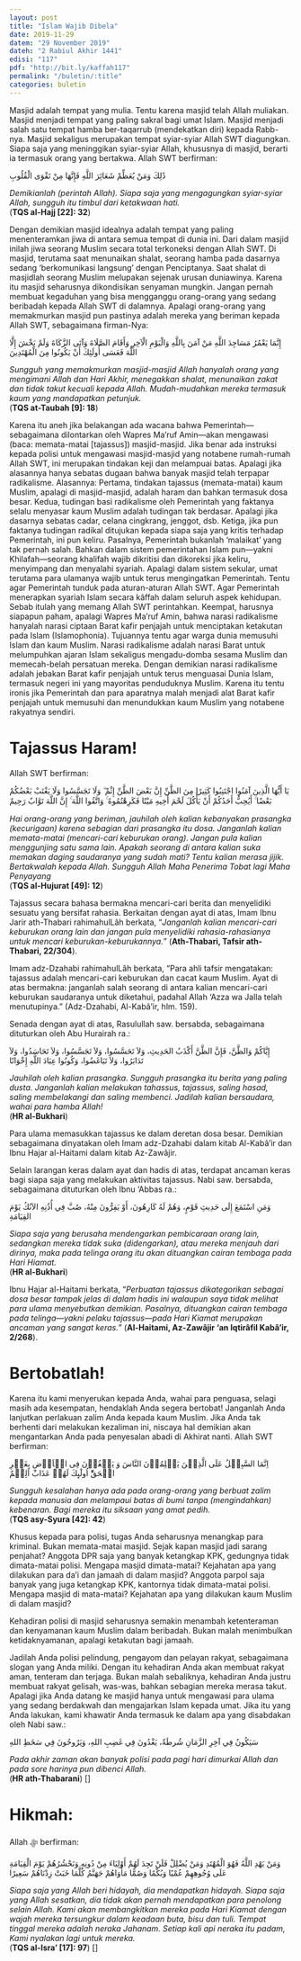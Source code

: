 ```yaml
---
layout: post
title: "Islam Wajib Dibela"
date: 2019-11-29
datem: "29 November 2019"
dateh: "2 Rabiul Akhir 1441"
edisi: "117"
pdf: "http://bit.ly/kaffah117"
permalink: "/buletin/:title"
categories: buletin
---
```


Masjid adalah tempat yang mulia. Tentu karena masjid telah Allah muliakan. Masjid menjadi tempat yang paling sakral bagi umat Islam. Masjid menjadi salah satu tempat hamba ber-taqarrub (mendekatkan diri) kepada Rabb-nya. Masjid sekaligus merupakan tempat syiar-syiar Allah SWT diagungkan. Siapa saja yang meninggikan syiar-syiar Allah, khususnya di masjid, berarti ia termasuk orang yang bertakwa. Allah SWT berfirman:

<p class="text-right-arabic">
ذَٰلِكَ وَمَنْ يُعَظِّمْ شَعَائِرَ اللَّهِ فَإِنَّهَا مِنْ تَقْوَى الْقُلُوبِ
</p>

<p class="text-right-arti">
<i>Demikianlah (perintah Allah). Siapa saja yang mengagungkan syiar-syiar Allah, sungguh itu timbul dari ketakwaan hati.</i><br>
(<b>TQS al-Hajj [22]: 32</b>)
</p>

Dengan demikian masjid idealnya adalah tempat yang paling menenteramkan jiwa di antara semua tempat di dunia ini. Dari dalam masjid inilah jiwa seorang Muslim secara total terkoneksi dengan Allah SWT. Di masjid, terutama saat menunaikan shalat, seorang hamba pada dasarnya sedang ‘berkomunikasi langsung’ dengan Penciptanya. Saat shalat di masjidlah seorang Muslim melupakan sejenak urusan duniawinya. Karena itu masjid seharusnya dikondisikan senyaman mungkin. Jangan pernah membuat kegaduhan yang bisa mengganggu orang-orang yang sedang beribadah kepada Allah SWT di dalamnya. Apalagi orang-orang yang memakmurkan masjid pun pastinya adalah mereka yang beriman kepada Allah SWT, sebagaimana firman-Nya:

<p class="text-right-arabic">
إِنَّمَا يَعْمُرُ مَسَاجِدَ اللَّهِ مَنْ آمَنَ بِاللَّهِ وَالْيَوْمِ الْآخِرِ وَأَقَامَ الصَّلَاةَ وَآتَى الزَّكَاةَ وَلَمْ يَخْشَ إِلَّا اللَّهَ فَعَسَى أُولَئِكَ أَنْ يَكُونُوا مِنَ الْمُهْتَدِينَ
</p>

<p class="text-right-arti">
<i>Sungguh yang memakmurkan masjid-masjid Allah hanyalah orang yang mengimani Allah dan Hari Akhir, menegakkan shalat, menunaikan zakat dan tidak takut kecuali kepada Allah. Mudah-mudahkan mereka termasuk kaum yang mandapatkan petunjuk.</i><br>
(<b>TQS at-Taubah [9]: 18</b>)
</p>

Karena itu aneh jika belakangan ada wacana bahwa Pemerintah—sebagaimana dilontarkan oleh Wapres Ma’ruf Amin—akan mengawasi (baca: memata-matai [tajassus]) masjid-masjid. Jika benar ada instruksi kepada polisi untuk mengawasi masjid-masjid yang notabene rumah-rumah Allah SWT, ini merupakan tindakan keji dan melampuai batas. Apalagi jika alasannya hanya sebatas dugaan bahwa banyak masjid telah terpapar radikalisme. Alasannya: Pertama, tindakan tajassus (memata-matai) kaum Muslim, apalagi di masjid-masjid, adalah haram dan bahkan termasuk dosa besar. Kedua, tudingan basi radikalisme oleh Pemerintah yang faktanya selalu menyasar kaum Muslim adalah tudingan tak berdasar. Apalagi jika dasarnya sebatas cadar, celana cingkrang, jenggot, dsb. Ketiga, jika pun faktanya tudingan radikal ditujukan kepada siapa saja yang kritis terhadap Pemerintah, ini pun keliru. Pasalnya, Pemerintah bukanlah ‘malaikat’ yang tak pernah salah. Bahkan dalam sistem pemerintahan Islam pun—yakni Khilafah—seorang khalifah wajib dikritisi dan dikoreksi jika keliru, menyimpang dan menyalahi syariah. Apalagi dalam sistem sekular, umat terutama para ulamanya wajib untuk terus mengingatkan Pemerintah. Tentu agar Pemerintah tunduk pada aturan-aturan Allah SWT. Agar Pemerintah menerapkan syariah Islam secara kâffah dalam seluruh aspek kehidupan. Sebab itulah yang memang Allah SWT perintahkan. Keempat, harusnya siapapun paham, apalagi Wapres Ma’ruf Amin, bahwa narasi radikalisme hanyalah narasi ciptaan Barat kafir penjajah untuk menciptakan ketakutan pada Islam (Islamophonia). Tujuannya tentu agar warga dunia memusuhi Islam dan kaum Muslim. Narasi radikalisme adalah narasi Barat untuk melumpuhkan ajaran Islam sekaligus mengadu-domba sesama Muslim dan memecah-belah persatuan mereka. Dengan demikian narasi radikalisme adalah jebakan Barat kafir penjajah untuk terus menguasai Dunia Islam, termasuk negeri ini yang mayoritas penduduknya Muslim. Karena itu tentu ironis jika Pemerintah dan para aparatnya malah menjadi alat Barat kafir penjajah untuk memusuhi dan menundukkan kaum Muslim yang notabene rakyatnya sendiri.

# Tajassus Haram!

Allah SWT berfirman:

<p class="text-right-arabic">
يَا أَيُّهَا الَّذِينَ آمَنُوا اجْتَنِبُوا كَثِيرًا مِنَ الظَّنِّ إِنَّ بَعْضَ الظَّنِّ إِثْمٌ ۖ وَلَا تَجَسَّسُوا وَلَا يَغْتَبْ بَعْضُكُمْ بَعْضًا ۚ أَيُحِبُّ أَحَدُكُمْ أَنْ يَأْكُلَ لَحْمَ أَخِيهِ مَيْتًا فَكَرِهْتُمُوهُ ۚ وَاتَّقُوا اللَّهَ ۚ إِنَّ اللَّهَ تَوَّابٌ رَحِيمٌ
</p>

<p class="text-right-arti">
<i>Hai orang-orang yang beriman, jauhilah oleh kalian kebanyakan prasangka (kecurigaan) karena sebagian dari prasangka itu dosa. Janganlah kalian memata-matai (mencari-cari keburukan orang). Jangan pula kalian menggunjing satu sama lain. Apakah seorang di antara kalian suka memakan daging saudaranya yang sudah mati? Tentu kalian merasa jijik. Bertakwalah kepada Allah. Sungguh Allah Maha Penerima Tobat lagi Maha Penyayang</i><br>
(<b>TQS al-Hujurat [49]: 12</b>)
</p>

Tajassus secara bahasa bermakna mencari-cari berita dan menyelidiki sesuatu yang bersifat rahasia. Berkaitan dengan ayat di atas, Imam Ibnu Jarir ath-Thabari rahimahulLâh berkata, “<i>Janganlah kalian mencari-cari keburukan orang lain dan jangan pula menyelidiki rahasia-rahasianya untuk mencari keburukan-keburukannya.</i>” (<b>Ath-Thabari, Tafsir ath-Thabari, 22/304</b>).

Imam adz-Dzahabi rahimahulLâh berkata, “Para ahli tafsir mengatakan: tajassus adalah mencari-cari keburukan dan cacat kaum Muslim. Ayat di atas bermakna: janganlah salah seorang di antara kalian mencari-cari keburukan saudaranya untuk diketahui, padahal Allah ‘Azza wa Jalla telah menutupinya.” (Adz-Dzahabi, Al-Kabâ’ir, hlm. 159).

Senada dengan ayat di atas, Rasulullah saw. bersabda, sebagaimana dituturkan oleh Abu Hurairah ra.:

<p class="text-right-arabic">
إِيَّاكُمْ وَالظَّنَّ، فَإِنَّ الظَّنَّ أَكْذَبُ الحَدِيثِ، وَلاَ تَحَسَّسُوا، وَلاَ تَجَسَّسُوا، وَلاَ تَحَاسَدُوا، وَلاَ تَدَابَرُوا، وَلاَ تَبَاغَضُوا، وَكُونُوا عِبَادَ اللَّهِ إِخْوَانًا
</p>

<p class="text-right-arti">
<i>Jauhilah oleh kalian prasangka. Sungguh prasangka itu berita yang paling dusta. Janganlah kalian melakukan tahassus, tajassus, saling hasad, saling membelakangi dan saling membenci. Jadilah kalian bersaudara, wahai para hamba Allah!</i><br>
(<b>HR al-Bukhari</b>)
</p>

Para ulama memasukkan tajassus ke dalam deretan dosa besar. Demikian sebagaimana dinyatakan oleh Imam adz-Dzahabi dalam kitab Al-Kabâ’ir dan Ibnu Hajar al-Haitami dalam kitab Az-Zawâjir.

Selain larangan keras dalam ayat dan hadis di atas, terdapat ancaman keras bagi siapa saja yang melakukan aktivitas tajassus. Nabi saw. bersabda, sebagaimana dituturkan oleh Ibnu ‘Abbas ra.:

<p class="text-right-arabic">
وَمَنِ اسْتَمَعَ إِلَى حَدِيثِ قَوْمٍ، وَهُمْ لَهُ كَارِهُونَ، أَوْ يَفِرُّونَ مِنْهُ، صُبَّ فِي أُذُنِهِ الآنُكُ يَوْمَ القِيَامَةِ
</p>

<p class="text-right-arti">
<i>Siapa saja yang berusaha mendengarkan pembicaraan orang lain, sedangkan mereka tidak suka (didengarkan), atau mereka menjauh dari dirinya, maka pada telinga orang itu akan dituangkan cairan tembaga pada Hari Hiamat.</i><br>
(<b>HR al-Bukhari</b>)
</p>

Ibnu Hajar al-Haitami berkata, “<i>Perbuatan tajassus dikategorikan sebagai dosa besar tampak jelas di dalam hadis ini walaupun saya tidak melihat para ulama menyebutkan demikian. Pasalnya, dituangkan cairan tembaga pada telinga—yakni pelaku tajassus—pada Hari Kiamat merupakan ancaman yang sangat keras.</i>” (<b>Al-Haitami, Az-Zawâjir ‘an Iqtirâfil Kabâ’ir, 2/268</b>).

# Bertobatlah!

Karena itu kami menyerukan kepada Anda, wahai para penguasa, selagi masih ada kesempatan, hendaklah Anda segera bertobat! Janganlah Anda lanjutkan perlakuan zalim Anda kepada kaum Muslim. Jika Anda tak berhenti dari melakukan kezaliman ini, niscaya hal demikian akan mengantarkan Anda pada penyesalan abadi di Akhirat nanti. Allah SWT berfirman:

<p class="text-right-arabic">
اِنَّمَا السَّبِيۡلُ عَلَى الَّذِيۡنَ يَظۡلِمُوۡنَ النَّاسَ وَ يَبۡغُوۡنَ فِى الۡاَرۡضِ بِغَيۡرِ الۡحَقِّ‌ؕ اُولٰٓٮِٕكَ لَهُمۡ عَذَابٌ اَلِيۡمٌ
</p>

<p class="text-right-arti">
<i>Sungguh kesalahan hanya ada pada orang-orang yang berbuat zalim kepada manusia dan melampaui batas di bumi tanpa (mengindahkan) kebenaran. Bagi mereka itu siksaan yang amat pedih.</i><br>
(<b>TQS asy-Syura [42]: 42</b>)
</p>

Khusus kepada para polisi, tugas Anda seharusnya menangkap para kriminal. Bukan memata-matai masjid. Sejak kapan masjid jadi sarang penjahat? Anggota DPR saja yang banyak ketangkap KPK, gedungnya tidak dimata-matai polisi. Mengapa masjid dimata-matai? Kejahatan apa yang dilakukan para da’i dan jamaah di dalam masjid? Anggota parpol saja banyak yang juga ketangkap KPK, kantornya tidak dimata-matai polisi. Mengapa masjid di mata-matai? Kejahatan apa yang dilakukan kaum Muslim di dalam masjid?

Kehadiran polisi di masjid seharusnya semakin menambah ketenteraman dan kenyamanan kaum Muslim dalam beribadah. Bukan malah menimbulkan ketidaknyamanan, apalagi ketakutan bagi jamaah.

Jadilah Anda polisi pelindung, pengayom dan pelayan rakyat, sebagaimana slogan yang Anda miliki. Dengan itu kehadiran Anda akan membuat rakyat aman, tenteram dan terjaga. Bukan malah sebaliknya, kehadiran Anda justru membuat rakyat gelisah, was-was, bahkan sebagian mereka merasa takut. Apalagi jika Anda datang ke masjid hanya untuk mengawasi para ulama yang sedang berdakwah dan mengajarkan Islam kepada umat. Jika itu yang Anda lakukan, kami khawatir Anda termasuk ke dalam apa yang disabdakan oleh Nabi saw.:

<p class="text-right-arabic">
سَيَكُونُ فِي آخِرِ الزَّمَانِ شُرطَةٌ، يَغْدُونَ فِي غَضِبِ اللهِ، وَيَرُوحُونَ فِي سَخَطِ اللهِ
</p>

<p class="text-right-arti">
<i>Pada akhir zaman akan banyak polisi pada pagi hari dimurkai Allah dan pada sore harinya pun dibenci Allah.</i><br>
(<b>HR ath-Thabarani</b>) []
</p>


<!-- HIKMAH -->
<div class="card mt-5">
  <div class="card-header">
  <h1>Hikmah:</h1>
  </div>

  <div class="card-body">
  <p class="text-center">
  Allah ﷻ  berfirman:
  </p>

  <p class="text-center-arabic">
  وَمَنْ يَهْدِ اللَّهُ فَهُوَ الْمُهْتَدِ وَمَنْ يُضْلِلْ فَلَنْ تَجِدَ لَهُمْ أَوْلِيَاءَ مِنْ دُونِهِ وَنَحْشُرُهُمْ يَوْمَ الْقِيَامَةِ عَلَى وُجُوهِهِمْ عُمْيًا وَبُكْمًا وَصُمًّا مَأْوَاهُمْ جَهَنَّمُ كُلَّمَا خَبَتْ زِدْنَاهُمْ سَعِيرًا
  </p>

  <p class="text-center">
  <i>
  Siapa saja yang Allah beri hidayah, dia mendapatkan hidayah. Siapa saja yang Allah sesatkan, dia tidak akan pernah mendapatkan para penolong selain Allah. Kami akan membangkitkan mereka pada Hari Kiamat dengan wajah mereka tersungkur dalam keadaan buta, bisu dan tuli. Tempat tinggal mereka adalah neraka Jahanam. Setiap kali api neraka itu padam, Kami nyalakan lagi untuk mereka.
  </i><br>
  (<b>TQS al-Isra’ [17]: 97</b>) []
  </p>
  </div>
</div>
<!-- END HIKMAH -->
